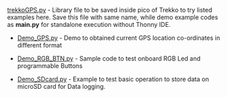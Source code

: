 [trekkoGPS.py](https://github.com/sbcshop/Trekko_Software/blob/main/examples/trekkoGPS.py) - Library file to be saved inside pico of Trekko to try listed examples here. Save this file with same name, while demo example codes as **main.py** for standalone execution without Thonny IDE.

* [Demo_GPS.py](https://github.com/sbcshop/Trekko_Software/blob/main/examples/Demo_GPS.py) - Demo to obtained current GPS location co-ordinates in different format

* [Demo_RGB_BTN.py](https://github.com/sbcshop/Trekko_Software/blob/main/examples/Demo_RGB_BTN.py) - Sample code to test onboard RGB Led and programmable Buttons

* [Demo_SDcard.py](https://github.com/sbcshop/Trekko_Software/blob/main/examples/Demo_SDcard.py) - Example to test basic operation to store data on microSD card for Data logging.
